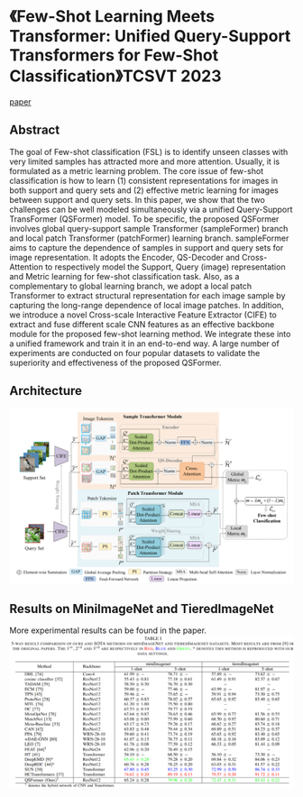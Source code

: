 # 《Few-Shot Learning Meets Transformer: Unified Query-Support Transformers for Few-Shot Classification》TCSVT 2023

[paper](https://ieeexplore.ieee.org/abstract/document/10144072) &nbsp;&nbsp;

## Abstract 
The goal of Few-shot classification (FSL) is to identify unseen classes with very limited samples has attracted more and more attention. Usually, it is formulated as a metric learning problem. The core issue of few-shot classification is how to learn (1) 
consistent representations for images in both
support and query sets and (2) effective metric learning for
images between support and query sets. In this paper, we show
that the two challenges can be well modeled simultaneously via a
unified Query-Support TransFormer (QSFormer) model. To be
specific, the proposed QSFormer involves global query-support
sample Transformer (sampleFormer) branch and local patch
Transformer (patchFormer) learning branch. sampleFormer aims to capture the dependence of samples in support and query sets
for image representation. It adopts the Encoder, QS-Decoder and
Cross-Attention to respectively model the Support, Query (image)
representation and Metric learning for few-shot classification
task. Also, as a complementary to global learning branch, we
adopt a local patch Transformer to extract structural representation for each image sample by capturing the long-range
dependence of local image patches. In addition, we introduce a
novel Cross-scale Interactive Feature Extractor (CIFE) to extract
and fuse different scale CNN features as an effective backbone
module for the proposed few-shot learning method. We integrate
these into a unified framework and train it in an end-to-end
way. A large number of experiments are conducted on four
popular datasets to validate the superiority and effectiveness of
the proposed QSFormer.

## Architecture
![overview](https://github.com/SissiW/QSFormer/blob/main/overview.png)

## Results on MiniImageNet and TieredImageNet
More experimental results can be found in the paper.
![results](https://github.com/SissiW/QSFormer/blob/main/mini_tiered_result.png?raw=true)


